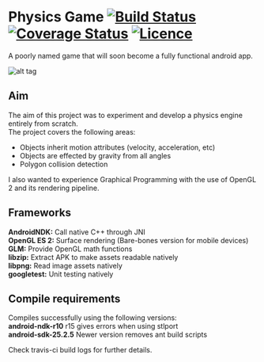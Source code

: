Physics Game  [![Build Status](https://travis-ci.org/aishsingh/physicsgame.svg?branch=master)](https://travis-ci.org/aishsingh/physicsgame) [![Coverage Status](https://coveralls.io/repos/github/aishsingh/physicsgame/badge.svg?branch=master)](https://coveralls.io/github/aishsingh/physicsgame?branch=master) [![Licence](https://img.shields.io/badge/licence-GPLv3-blue.svg)](LICENSE)
============
A poorly named game that will soon become a fully functional android app.  

![alt tag](http://i.imgur.com/ozDV9rD.gif "Gameplay preview")  

## Aim
The aim of this project was to experiment and develop a physics engine entirely from scratch.  
The project covers the following areas:  

* Objects inherit motion attributes (velocity, acceleration, etc)  
* Objects are effected by gravity from all angles  
* Polygon collision detection  

I also wanted to experience Graphical Programming with the use of OpenGL 2 and its rendering pipeline.  

## Frameworks
__AndroidNDK:__ Call native C++ through JNI  
__OpenGL ES 2:__ Surface rendering (Bare-bones version for mobile devices)  
__GLM:__ Provide OpenGL math functions  
__libzip:__ Extract APK to make assets readable natively  
__libpng:__ Read image assets natively  
__googletest:__ Unit testing natively

## Compile requirements
Compiles successfully using the following versions:  
__android-ndk-r10__ r15 gives errors when using stlport  
__android-sdk-25.2.5__ Newer version removes ant build scripts  
  
Check travis-ci build logs for further details.
